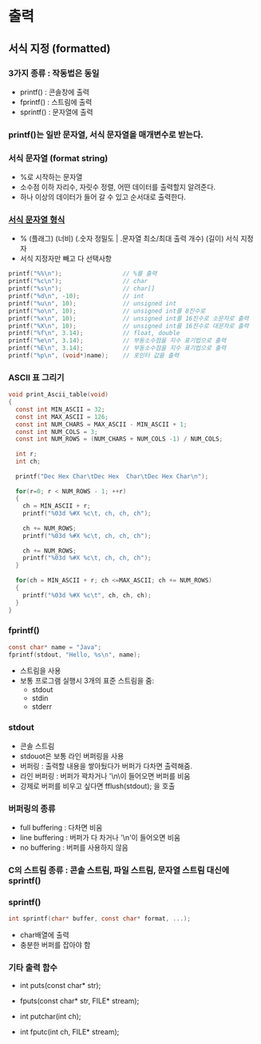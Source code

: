 # 출력

## 서식 지정 (formatted)
### 3가지 종류 : 작동법은 동일
  - printf() : 콘솔창에 출력
  - fprintf() : 스트림에 출력
  - sprintf() : 문자열에 출력

### printf()는 일반 문자열, 서식 문자열을 매개변수로 받는다.

### 서식 문자열 (format string)
  - %로 시작하는 문자열
  - 소수점 이하 자리수, 자릿수 정렬, 어떤 데이터를 출력할지 알려준다.
  - 하나 이상의 데이터가 들어 갈 수 있고 순서대로 출력한다.

### [서식 문자열 형식](https://en.cppreference.com/w/c/io/fprintf)
  - % (플래그) (너비) (.숫자 정밀도 | .문자열 최소/최대 출력 개수) (길이) 서식 지정자
  - 서식 지정자만 빼고 다 선택사항
```c
printf("%%\n");                 // %를 출력
printf("%c\n");                 // char
printf("%s\n");                 // char[]
printf("%d\n", -10);            // int
printf("%u\n", 10);             // unsigned int
printf("%o\n", 10);             // unsigned int를 8진수로
printf("%x\n", 10);             // unsigned int를 16진수로 소문자로 출력
printf("%X\n", 10);             // unsigned int를 16진수로 대문자로 출력
printf("%f\n", 3.14);           // float, double
printf("%e\n", 3.14);           // 부동소수점을 지수 표기법으로 출력
printf("%E\n", 3.14);           // 부동소수점을 지수 표기법으로 출력
printf("%p\n", (void*)name);    // 포인터 값을 출력
```

### ASCII 표 그리기
```c
void print_Ascii_table(void)
{
  const int MIN_ASCII = 32;
  const int MAX_ASCII = 126;
  const int NUM_CHARS = MAX_ASCII - MIN_ASCII + 1;
  const int NUM_COLS = 3;
  const int NUM_ROWS = (NUM_CHARS + NUM_COLS -1) / NUM_COLS;
  
  int r;
  int ch;
  
  printf("Dec Hex Char\tDec Hex  Char\tDec Hex Char\n");
  
  for(r=0; r < NUM_ROWS - 1; ++r)
  {
    ch = MIN_ASCII + r;
    printf("%03d %#X %c\t, ch, ch, ch");
    
    ch += NUM_ROWS;
    printf("%03d %#X %c\t, ch, ch, ch");
     
    ch += NUM_ROWS;
    printf("%03d %#X %c\t, ch, ch, ch");
  }
  
  for(ch = MIN_ASCII + r; ch <=MAX_ASCII; ch += NUM_ROWS)
  {
    printf("%03d %#X %c\t", ch, ch, ch);
  }
}
```

### fprintf()
```c
const char* name = "Java";
fprintf(stdout, "Hello, %s\n", name);
```
- 스트림을 사용
- 보통 프로그램 실행시 3개의 표준 스트림을 줌:
  - stdout
  - stdin
  - stderr
  
### stdout
- 콘솔 스트림
- stdouot은 보통 라인 버퍼링을 사용
- 버퍼링 : 출력할 내용을 쌓아뒀다가 버퍼가 다차면 출력해줌.
- 라인 버퍼링 : 버퍼가 꽉차거나 '\n\이 들어오면 버퍼를 비움
- 강제로 버퍼를 비우고 싶다면 fflush(stdout); 을 호출

### 버퍼링의 종류
- full buffering : 다차면 비움
- line buffering : 버퍼가 다 차거나 '\n'이 들어오면 비움
- no buffering : 버퍼를 사용하지 않음

### C의 스트림 종류 : 콘솔 스트림, 파일 스트림, 문자열 스트림 대신에 sprintf()

### sprintf()
```c
int sprintf(char* buffer, const char* format, ...);
```
- char배열에 출력
- 충분한 버퍼를 잡아야 함

### 기타 출력 함수
- int puts(const char* str); 
- fputs(const char* str, FILE* stream);

- int putchar(int ch);
- int fputc(int ch, FILE* stream);
